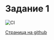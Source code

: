 # Задание 1

![CI](https://github.com/escapefromserpukhov/ahj_dnd_task1/actions/workflows/web.yml/badge.svg)


<a href=https://escapefromserpukhov.github.io/ahj_dnd_task1 target=”_blank”>Страница на github</a>
